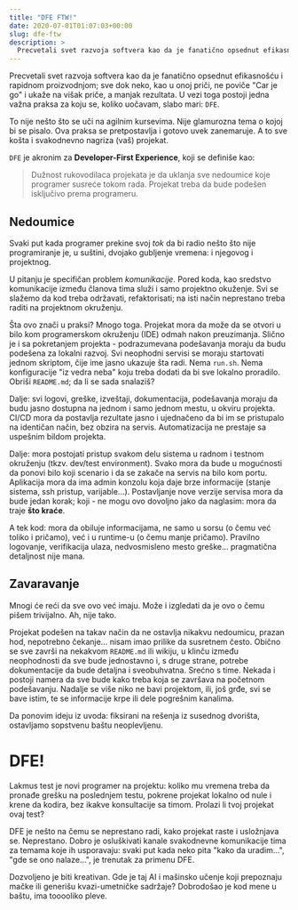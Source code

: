 ```yaml
---
title: "DFE FTW!"
date: 2020-07-01T01:07:03+00:00
slug: dfe-ftw
description: >
  Precvetali svet razvoja softvera kao da je fanatično opsednut efikasnošću i rapidnom proizvodnjom; sve dok neko, kao u onoj priči, ne poviče "Car je go" i ukaže na višak priče, a manjak rezultata. U vezi toga postoji jedna važna praksa za koju se, koliko uočavam, slabo mari: DFE.
---
```


Precvetali svet razvoja softvera kao da je fanatično opsednut efikasnošću i rapidnom proizvodnjom; sve dok neko, kao u onoj priči, ne poviče "Car je go" i ukaže na višak priče, a manjak rezultata. U vezi toga postoji jedna važna praksa za koju se, koliko uočavam, slabo mari: `DFE`.

To nije nešto što se uči na agilnim kursevima. Nije glamurozna tema o kojoj bi se pisalo. Ova praksa se pretpostavlja i gotovo uvek zanemaruje. A to sve košta i svakodnevno nagriza (vaš) projekat.

`DFE` je akronim za **Developer-First Experience**, koji se definiše kao:

> Dužnost rukovodilaca projekata je da uklanja sve nedoumice koje programer susreće tokom rada. Projekat treba da bude podešen isključivo prema programeru.

## Nedoumice

Svaki put kada programer prekine svoj _tok_ da bi radio nešto što nije programiranje je, u suštini, dvojako gubljenje vremena: i njegovog i projektnog.

U pitanju je specifičan problem _komunikacije_. Pored koda, kao sredstvo komunikacije između članova tima služi i samo projektno okuženje. Svi se slažemo da kod treba održavati, refaktorisati; na isti način neprestano treba raditi na projektnom okruženju.

Šta ovo znači u praksi? Mnogo toga. Projekat mora da može da se otvori u bilo kom programerskom okruženju (IDE) odmah nakon preuzimanja. Slično je i sa pokretanjem projekta - podrazumevana podešavanja moraju da budu podešena za lokalni razvoj. Svi neophodni servisi se moraju startovati jednom skriptom, čije ime jasno ukazuje šta radi. Nema `run.sh`. Nema konfiguracije "iz vedra neba" koju treba dodati da bi sve lokalno proradilo. Obriši `README.md`; da li se sada snalaziš?

Dalje: svi logovi, greške, izveštaji, dokumentacija, podešavanja moraju da budu jasno dostupna na jednom i samo jednom mestu, u okviru projekta. CI/CD mora da postavlja rezultate jasno i ujednačeno da bi im se pristupalo na identičan način, bez obzira na servis. Automatizacija ne prestaje sa uspešnim bildom projekta.

Dalje: mora postojati pristup svakom delu sistema u radnom i testnom okruženju (tkzv. dev/test environment). Svako mora da bude u mogućnosti da ponovi bilo koji scenario i da se zakače na servis na bilo kom portu. Aplikacija mora da ima admin konzolu koja daje brze informacije (stanje sistema, ssh pristup, varijable...). Postavljanje nove verzije servisa mora da bude jedan korak; koji - ne mogu ovo dovoljno jako da naglasim: mora da traje **što kraće**.

A tek kod: mora da obiluje informacijama, ne samo u sorsu (o čemu već toliko i pričamo), već i u runtime-u (o čemu manje pričamo). Pravilno logovanje, verifikacija ulaza, nedvosmisleno mesto greške... pragmatična detaljnost nije mana.

## Zavaravanje

Mnogi će reći da sve ovo već imaju. Može i izgledati da je ovo o čemu pišem trivijalno. Ah, nije tako.

Projekat podešen na takav način da ne ostavlja nikakvu nedoumicu, prazan hod, nepotrebno čekanje... nisam imao prilike da susretnem često. Obično se sve završi na nekakvom `README.md` ili wikiju, u klinču između neophodnosti da sve bude jednostavno i, s druge strane, potrebe dokumentacije da bude detaljna i sveobuhvatna. Srećno s time. Nekada i postoji namera da sve bude kako treba koja se završava na početnom podešavanju. Nadalje se više niko ne bavi projektom, ili, još grđe, svi se bave istim, te se informacije krpe ili dele pogrešnim kanalima.

Da ponovim ideju iz uvoda: fiksirani na rešenja iz susednog dvorišta, ostavljamo sopstvenu baštu neoplevljenu.

# DFE!

Lakmus test je novi programer na projektu: koliko mu vremena treba da pronađe grešku na poslednjem testu, pokrene projekat lokalno od nule i krene da kodira, bez ikakve konsultacije sa timom. Prolazi li tvoj projekat ovaj test?

DFE je nešto na čemu se neprestano radi, kako projekat raste i usložnjava se. Neprestano. Dobro je osluškivati kanale svakodnevne komunikacije tima za temama koje ih usporavaju: svaki put kada neko pita "kako da uradim...", "gde se ono nalaze...", je trenutak za primenu DFE.

Dozvoljeno je biti kreativan. Gde je taj AI i mašinsko učenje koji prepoznaju mačke ili generišu kvazi-umetničke sadržaje? Dobrodošao je kod mene u baštu, ima tooooliko pleve.
